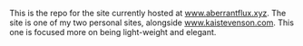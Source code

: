 This is the repo for the site currently hosted at www.aberrantflux.xyz. The site is one of my two personal sites, alongside www.kaistevenson.com. This one is focused more on being light-weight and elegant. 
